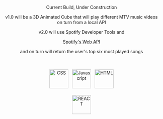 <div align="center">
  <p>Current Build, Under Construction</p>
  <p>v1.0 will be a 3D Animated Cube that will play different MTV music videos on turn from a local API</p>
  <p>v2.0 will use Spotify Developer Tools and </p>
  
  [Spotify's Web API](https://developer.spotify.com/)
  
  <p>and on turn will return the user's top six most played songs</p><br>
 
  
<p align="center">
  <img src="https://freeiconshop.com/wp-content/uploads/edd/css-flat.png" alt="CSS" height="60" style="vertical-align:top; margin:4px">
  <img src="https://freeiconshop.com/wp-content/uploads/edd/js-flat.png" alt="Javascript" height="60" style="vertical-align:top; margin:4px">
  <img src="https://freeiconshop.com/wp-content/uploads/edd/html-flat.png" alt="HTML" height="60" style="vertical-align:top; margin:4px">
  <p>
    <img src="" alt="REACT" height="60" style="vertical-align:top; margin:4px">
  </p>
</p>
  
</div>

